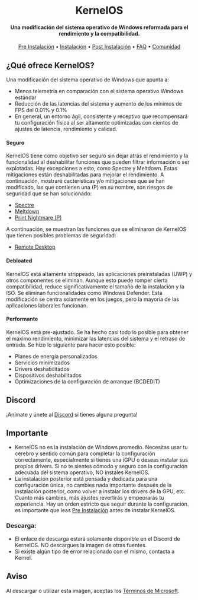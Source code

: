 <h1 align="center">
  <br>
  KernelOS
  <br>
</h1>
<h4 align="center">Una modificación del sistema operativo de Windows reformada para el rendimiento y la compatibilidad.</h4>

<p align="center">
  <a href="https://github.com/Velytics/KernelOS/wiki/2.-Pre-Instalación">Pre Instalación</a>
  •
  <a href="https://github.com/Velytics/KernelOS/wiki/3.-Instalación">Instalación</a>
  •
  <a href="https://github.com/Velytics/KernelOS/wiki/4.-Post-Instalación">Post Instalación</a>
  •
  <a href="https://github.com/Velytics/KernelOS/wiki/1.-FAQ#contenido">FAQ</a>
  •
  <a href="#Discord">Comunidad</a>
</p>

## ¿Qué ofrece KernelOS?

Una modificación del sistema operativo de Windows que apunta a:

- Menos telemetría en comparación con el sistema operativo Windows estándar
- Reducción de las latencias del sistema y aumento de los mínimos de FPS del 0.01% y 0.1%
- En general, un entorno ágil, consistente y receptivo que recompensará tu configuración física al ser altamente optimizadas con cientos de ajustes de latencia, rendimiento y calidad.

#### **Seguro**

KernelOS tiene como objetivo ser seguro sin dejar atrás el rendimiento y la funcionalidad al deshabilitar funciones que pueden filtrar información o ser explotadas. Hay excepciones a esto, como Spectre y Meltdown. Estas mitigaciones están deshabilitadas para mejorar el rendimiento. A continuación, mostraré cacterísticas y/o mitigaciones que se han modificado, las que contienen una (P) en su nombre, son riesgos de seguridad que se han solucionado:

- [Spectre](https://spectreattack.com/spectre.pdf)
- [Meltdown](https://meltdownattack.com/meltdown.pdf)
- [Print Nightmare (P)](https://us-cert.cisa.gov/ncas/current-activity/2021/06/30/printnightmare-critical-windows-print-spooler-vulnerability)

A continuación, se muestran las funciones que se eliminaron de KernelOS que tienen posibles problemas de seguridad:

- [Remote Desktop](https://cve.mitre.org/cgi-bin/cvekey.cgi?keyword=Windows+Remote+Desktop)

#### **Debloated**

KernelOS está altamente strippeado, las aplicaciones preinstaladas (UWP) y otros componentes se eliminan. Aunque esto puede romper cierta compatibilidad, reduce significativamente el tamaño de la instalación y la ISO. Se eliminan funcionalidades como Windows Defender. Esta modificación se centra solamente en los juegos, pero la mayoría de las aplicaciones laborales funcionan.

#### **Performante**

KernelOS está pre-ajustado. Se ha hecho casi todo lo posible para obtener el máximo rendimiento, minimizar las latencias del sistema y el retraso de entrada. Se hizo lo siguiente para hacer esto posible:

- Planes de energía personalizados
- Servicios minimizados
- Drivers deshabilitados
- Dispositivos deshabilitados
- Optimizaciones de la configuración de arranque (BCDEDIT)

## Discord
¡Anímate y únete al [Discord](https://discord.io/KernelOS) si tienes alguna pregunta!

## Importante

- KernelOS no es la instalación de Windows promedio. Necesitas usar tu cerebro y sentido común para completar la configuración correctamente, especialmente si tienes una iGPU o deseas instalar sus propios drivers. Si no te sientes cómodo y seguro con la configuración adecuada del sistema operativo, NO instales KernelOS. 
- La instalación posterior está pensada y dedicada para una configuración única, no cambies nada importante después de la instalación posterior, como volver a instalar los drivers de la GPU, etc. Cuanto más cambies, más ajustes revertirás y empeorarás tu experiencia. Hay un orden estricto que seguir durante la configuración. es importante que leas [Pre Instalación]() antes de instalar KernelOS.

### Descarga:

- El enlace de descarga estará solamente disponible en el Discord de KernelOS. NO descargues la imagen de otras fuentes.
- Si existe algún tipo de error relacionado con el mismo, contacta a Kernel.

## Aviso
Al descargar o utilizar esta imagen, aceptas los [Términos de Microsoft](https://www.microsoft.com/en-us/Useterms/Retail/Windows/10/UseTerms_Retail_Windows_10_English.htm).
